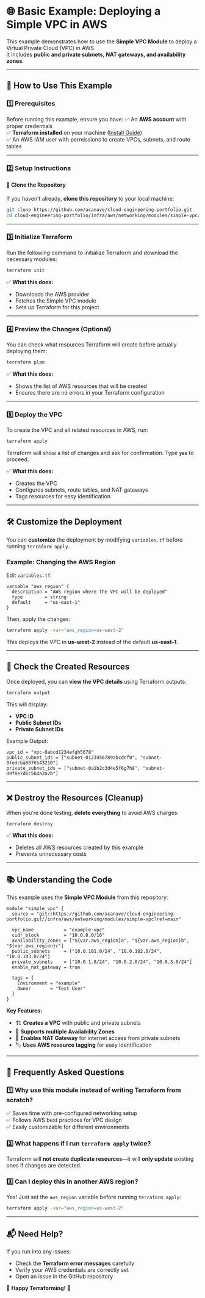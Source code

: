 # 🌐 Basic Example: Deploying a Simple VPC in AWS

This example demonstrates how to use the **Simple VPC Module** to deploy a Virtual Private Cloud (VPC) in AWS.  
It includes **public and private subnets, NAT gateways, and availability zones**.

---

## 🚀 **How to Use This Example**
### **1️⃣ Prerequisites**
Before running this example, ensure you have:
✅ An **AWS account** with proper credentials  
✅ **Terraform installed** on your machine ([Install Guide](https://developer.hashicorp.com/terraform/tutorials/aws-get-started/install-cli))  
✅ An AWS IAM user with permissions to create VPCs, subnets, and route tables  

---

### **2️⃣ Setup Instructions**
#### **📌 Clone the Repository**
If you haven’t already, **clone this repository** to your local machine:
```sh
git clone https://github.com/acanave/cloud-engineering-portfolio.git
cd cloud-engineering-portfolio/infra/aws/networking/modules/simple-vpc/examples/basic
```

---

### **3️⃣ Initialize Terraform**
Run the following command to initialize Terraform and download the necessary modules:
```sh
terraform init
```

✅ **What this does:**  
- Downloads the AWS provider  
- Fetches the Simple VPC module  
- Sets up Terraform for this project  

---

### **4️⃣ Preview the Changes (Optional)**
You can check what resources Terraform will create before actually deploying them:
```sh
terraform plan
```
✅ **What this does:**  
- Shows the list of AWS resources that will be created  
- Ensures there are no errors in your Terraform configuration  

---

### **5️⃣ Deploy the VPC**
To create the VPC and all related resources in AWS, run:
```sh
terraform apply
```
Terraform will show a list of changes and ask for confirmation. Type **`yes`** to proceed.

✅ **What this does:**  
- Creates the VPC  
- Configures subnets, route tables, and NAT gateways  
- Tags resources for easy identification  

---

## 🛠 **Customize the Deployment**
You can **customize** the deployment by modifying `variables.tf` before running `terraform apply`.

### **Example: Changing the AWS Region**
Edit `variables.tf`:
```hcl
variable "aws_region" {
  description = "AWS region where the VPC will be deployed"
  type        = string
  default     = "us-east-1"
}
```
Then, apply the changes:
```sh
terraform apply -var="aws_region=us-west-2"
```
This deploys the VPC in **us-west-2** instead of the default **us-east-1**.

---

## 🔎 **Check the Created Resources**
Once deployed, you can **view the VPC details** using Terraform outputs:
```sh
terraform output
```
This will display:
- **VPC ID**
- **Public Subnet IDs**
- **Private Subnet IDs**

Example Output:
```
vpc_id = "vpc-0abcd1234efgh5678"
public_subnet_ids = ["subnet-0123456789abcdef0", "subnet-0fedcba9876543210"]
private_subnet_ids = ["subnet-0a1b2c3d4e5f6g7h8", "subnet-09f8e7d6c5b4a3a2b"]
```

---

## ❌ **Destroy the Resources (Cleanup)**
When you're done testing, **delete everything** to avoid AWS charges:
```sh
terraform destroy
```
✅ **What this does:**  
- Deletes all AWS resources created by this example  
- Prevents unnecessary costs  

---

## 📚 **Understanding the Code**
This example uses the **Simple VPC Module** from this repository:

```hcl
module "simple_vpc" {
  source = "git::https://github.com/acanave/cloud-engineering-portfolio.git//infra/aws/networking/modules/simple-vpc?ref=main"

  vpc_name           = "example-vpc"
  cidr_block         = "10.0.0.0/16"
  availability_zones = ["${var.aws_region}a", "${var.aws_region}b", "${var.aws_region}c"]
  public_subnets     = ["10.0.101.0/24", "10.0.102.0/24", "10.0.103.0/24"]
  private_subnets    = ["10.0.1.0/24", "10.0.2.0/24", "10.0.3.0/24"]
  enable_nat_gateway = true

  tags = {
    Environment = "example"
    Owner       = "Test User"
  }
}
```
**Key Features:**
- 🏗 **Creates a VPC** with public and private subnets  
- 📍 **Supports multiple Availability Zones**  
- 🚀 **Enables NAT Gateway** for internet access from private subnets  
- 🏷 **Uses AWS resource tagging** for easy identification  

---

## 📌 **Frequently Asked Questions**
### **1️⃣ Why use this module instead of writing Terraform from scratch?**
✅ Saves time with pre-configured networking setup  
✅ Follows AWS best practices for VPC design  
✅ Easily customizable for different environments  

### **2️⃣ What happens if I run `terraform apply` twice?**
Terraform will **not create duplicate resources**—it will **only update** existing ones if changes are detected.

### **3️⃣ Can I deploy this in another AWS region?**
Yes! Just set the `aws_region` variable before running `terraform apply`:
```sh
terraform apply -var="aws_region=us-west-2"
```

---

## 📬 **Need Help?**
If you run into any issues:
- Check the **Terraform error messages** carefully  
- Verify your AWS credentials are correctly set  
- Open an issue in the GitHub repository  

🎯 **Happy Terraforming!** 🎯